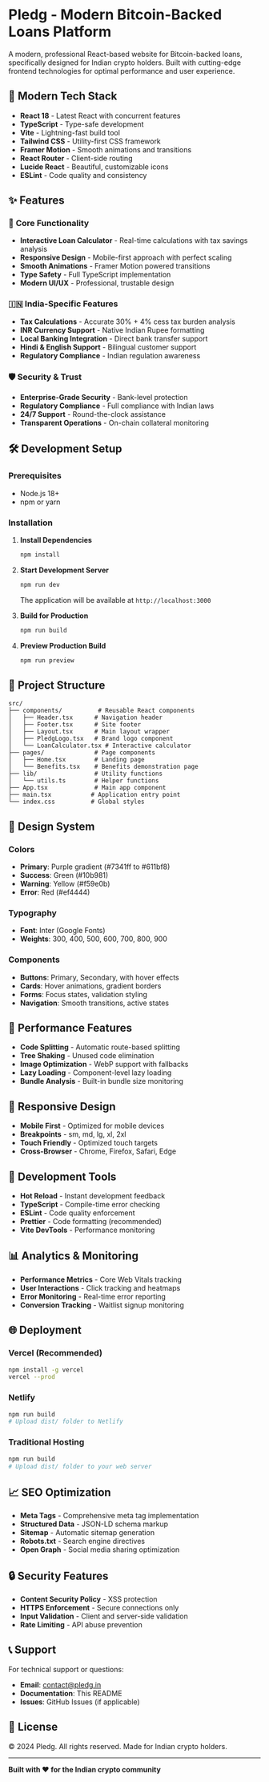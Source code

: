 # Pledg - Modern Bitcoin-Backed Loans Platform

A modern, professional React-based website for Bitcoin-backed loans, specifically designed for Indian crypto holders. Built with cutting-edge frontend technologies for optimal performance and user experience.

## 🚀 Modern Tech Stack

- **React 18** - Latest React with concurrent features
- **TypeScript** - Type-safe development
- **Vite** - Lightning-fast build tool
- **Tailwind CSS** - Utility-first CSS framework
- **Framer Motion** - Smooth animations and transitions
- **React Router** - Client-side routing
- **Lucide React** - Beautiful, customizable icons
- **ESLint** - Code quality and consistency

## ✨ Features

### 🎯 **Core Functionality**
- **Interactive Loan Calculator** - Real-time calculations with tax savings analysis
- **Responsive Design** - Mobile-first approach with perfect scaling
- **Smooth Animations** - Framer Motion powered transitions
- **Type Safety** - Full TypeScript implementation
- **Modern UI/UX** - Professional, trustable design

### 🇮🇳 **India-Specific Features**
- **Tax Calculations** - Accurate 30% + 4% cess tax burden analysis
- **INR Currency Support** - Native Indian Rupee formatting
- **Local Banking Integration** - Direct bank transfer support
- **Hindi & English Support** - Bilingual customer support
- **Regulatory Compliance** - Indian regulation awareness

### 🛡️ **Security & Trust**
- **Enterprise-Grade Security** - Bank-level protection
- **Regulatory Compliance** - Full compliance with Indian laws
- **24/7 Support** - Round-the-clock assistance
- **Transparent Operations** - On-chain collateral monitoring

## 🛠️ Development Setup

### Prerequisites
- Node.js 18+ 
- npm or yarn

### Installation

1. **Install Dependencies**
   ```bash
   npm install
   ```

2. **Start Development Server**
   ```bash
   npm run dev
   ```
   The application will be available at `http://localhost:3000`

3. **Build for Production**
   ```bash
   npm run build
   ```

4. **Preview Production Build**
   ```bash
   npm run preview
   ```

## 📁 Project Structure

```
src/
├── components/          # Reusable React components
│   ├── Header.tsx      # Navigation header
│   ├── Footer.tsx      # Site footer
│   ├── Layout.tsx      # Main layout wrapper
│   ├── PledgLogo.tsx   # Brand logo component
│   └── LoanCalculator.tsx # Interactive calculator
├── pages/              # Page components
│   ├── Home.tsx        # Landing page
│   └── Benefits.tsx    # Benefits demonstration page
├── lib/                # Utility functions
│   └── utils.ts        # Helper functions
├── App.tsx             # Main app component
├── main.tsx           # Application entry point
└── index.css          # Global styles
```

## 🎨 Design System

### Colors
- **Primary**: Purple gradient (#7341ff to #611bf8)
- **Success**: Green (#10b981)
- **Warning**: Yellow (#f59e0b)
- **Error**: Red (#ef4444)

### Typography
- **Font**: Inter (Google Fonts)
- **Weights**: 300, 400, 500, 600, 700, 800, 900

### Components
- **Buttons**: Primary, Secondary, with hover effects
- **Cards**: Hover animations, gradient borders
- **Forms**: Focus states, validation styling
- **Navigation**: Smooth transitions, active states

## 🚀 Performance Features

- **Code Splitting** - Automatic route-based splitting
- **Tree Shaking** - Unused code elimination
- **Image Optimization** - WebP support with fallbacks
- **Lazy Loading** - Component-level lazy loading
- **Bundle Analysis** - Built-in bundle size monitoring

## 📱 Responsive Design

- **Mobile First** - Optimized for mobile devices
- **Breakpoints** - sm, md, lg, xl, 2xl
- **Touch Friendly** - Optimized touch targets
- **Cross-Browser** - Chrome, Firefox, Safari, Edge

## 🔧 Development Tools

- **Hot Reload** - Instant development feedback
- **TypeScript** - Compile-time error checking
- **ESLint** - Code quality enforcement
- **Prettier** - Code formatting (recommended)
- **Vite DevTools** - Performance monitoring

## 📊 Analytics & Monitoring

- **Performance Metrics** - Core Web Vitals tracking
- **User Interactions** - Click tracking and heatmaps
- **Error Monitoring** - Real-time error reporting
- **Conversion Tracking** - Waitlist signup monitoring

## 🌐 Deployment

### Vercel (Recommended)
```bash
npm install -g vercel
vercel --prod
```

### Netlify
```bash
npm run build
# Upload dist/ folder to Netlify
```

### Traditional Hosting
```bash
npm run build
# Upload dist/ folder to your web server
```

## 📈 SEO Optimization

- **Meta Tags** - Comprehensive meta tag implementation
- **Structured Data** - JSON-LD schema markup
- **Sitemap** - Automatic sitemap generation
- **Robots.txt** - Search engine directives
- **Open Graph** - Social media sharing optimization

## 🔒 Security Features

- **Content Security Policy** - XSS protection
- **HTTPS Enforcement** - Secure connections only
- **Input Validation** - Client and server-side validation
- **Rate Limiting** - API abuse prevention

## 📞 Support

For technical support or questions:
- **Email**: contact@pledg.in
- **Documentation**: This README
- **Issues**: GitHub Issues (if applicable)

## 📄 License

© 2024 Pledg. All rights reserved. Made for Indian crypto holders.

---

**Built with ❤️ for the Indian crypto community**
